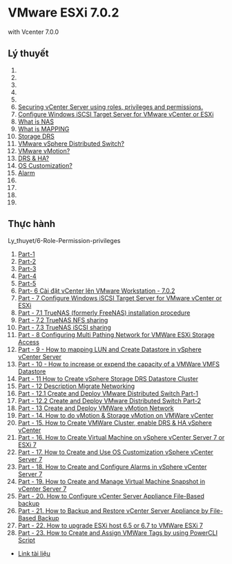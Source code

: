 # VMware ESXi 7.0.2 
with Vcenter 7.0.0

## Lý thuyết
1. [](/Docs/.md)
1. [](/Docs/)
1. [](/Docs/.md)
1. [](/Docs/.md)
1. [](/Docs/)
1. [Securing vCenter Server using roles, privileges and permissions. ](/Docs/Role-Permission-privileges.md)
1. [Configure Windows iSCSI Target Server for VMware vCenter or ESXi ](Docs/Windows-iSCSI.md)
1. [What is NAS ](/Docs/NAS.md)
1. [What is MAPPING](/Docs/mapping-in-networking.md)
1. [Storage DRS](/Docs/Storage-DRS-vmware.md)
1. [VMware vSphere Distributed Switch?](/Docs/VMwareDistributedSwitch.md)
1. [VMware vMotion?](/Docs/VMware_vMotion.md.md)
1. [DRS & HA? ](/Docs/.md)
1. [OS Customization? ](/Docs/.md)
1. [Alarm ](/Docs/Alarm.md)
1. [ ](/Docs/.md)
1. [ ](/Docs/.md)
1. [ ](/Docs/.md)
1. [ ](/Docs/.md)
## Thực hành
Ly_thuyet/6-Role-Permission-privileges
1. [Part-1 ](/Thuchanh/.md)
1. [Part-2 ](/Thuchanh/.md)
1. [Part-3 ](/Thuchanh/.md)
1. [Part-4 ](/Thuchanh/.md)
1. [Part-5 ](/Thuchanh/.md)
1. [Part- 6 Cài đặt vCenter lên VMware Workstation - 7.0.2](/Thuchanh/6.Install-vCenter7-in-VmwareWorkStation.md)
1. [Part - 7 Configure Windows iSCSI Target Server for VMware vCenter or ESXi ](/Thuchanh/7-Windows-iSCSI.md)
1. [Part - 7.1 TrueNAS (formerly FreeNAS) installation procedure ](/Thuchanh/7.1-TrueNAS.md)
1. [Part - 7.2 TrueNAS NFS sharing](/Thuchanh/7.2-TrueNAS-NFS.md)
1. [Part - 7.3 TrueNAS iSCSI sharing](/Thuchanh/7.3-TrueNAS-iSCSI.md)
1. [Part - 8 Configuring Multi Pathing Network for VMWare ESXi Storage Access](/Thuchanh/8.Multi-Pathing-Network.md)
1. [Part - 9 - How to mapping LUN and Create Datastore in vSphere vCenter Server ](/Thuchanh/9.Mapping-LUN-and-Create-Datastore.md)
1. [Part - 10 - How to increase or expend the capacity of a VMWare VMFS Datastore](/Thuchanh/10.How-to-increase-or-expend-the-capacity-of-a-VMWare-VMFS-Datastore.md)
1. [Part - 11 How to Create vSphere Storage DRS Datastore Cluster](/Thuchanh/11.How-to-Create-vSphere-Storage-DRS-Datastore-Cluster.md)
1. [Part - 12 Description Migrate Networking](/Thuchanh/12.3.Description.md)
1. [Part - 12.1 Create and Deploy VMware Distributed Switch Part-1 ](/Thuchanh/12.1.How-to-Create-and-Deploy-VMware-Distributed-Switch.md)
1. [Part - 12.2 Create and Deploy VMware Distributed Switch Part-2](/Thuchanh/12.2-Understand-VMware-Stardard-to-Distributed-Switch.md)
1. [Part - 13  Create and Deploy VMWare vMotion Network](/Thuchanh/13-Create-and-Deploy-VMWare-vMotion-Network.md)
1. [Part - 14. How to do vMotion & Storage vMotion on VMWare vCenter ](/Thuchanh/14.Storage-vMotion.md)
1. [Part - 15. How to Create VMWare Cluster, enable DRS & HA vSphere vCenter](/Thuchanh/15.VMWare-Cluster&enable-DRS&HA.md)
1. [Part - 16. How to Create Virtual Machine on vSphere vCenter Server 7 or ESXi 7 ](/Thuchanh/16.Create-VM.md)
1. [Part - 17. How to Create and Use OS Customization vSphere vCenter Server 7 ](/Thuchanh/17.OS-Customization.md)
1. [Part - 18. How to Create and Configure Alarms in vSphere vCenter Server 7 ](/Thuchanh/18.Alarms.md)
1. [Part - 19. How to Create and Manage Virtual Machine Snapshot in vCenter Server 7](/Thuchanh/19.Snapshot.md)
1. [Part - 20. How to Configure vCenter Server Appliance File-Based backup](/Thuchanh/)
1. [Part - 21. How to Backup and Restore vCenter Server Appliance by File-Based Backup](/Thuchanh/)
1. [Part - 22. How to upgrade ESXi host 6.5 or 6.7 to VMWare ESXi 7](/Thuchanh/)
1. [Part - 23. How to Create and Assign VMWare Tags by using PowerCLI Script](/Thuchanh/)

* [Link tài liệu](https://www.youtube.com/playlist?list=PLcRhfKiWZmM8BitVLZXxxgbppci9yBm3K)